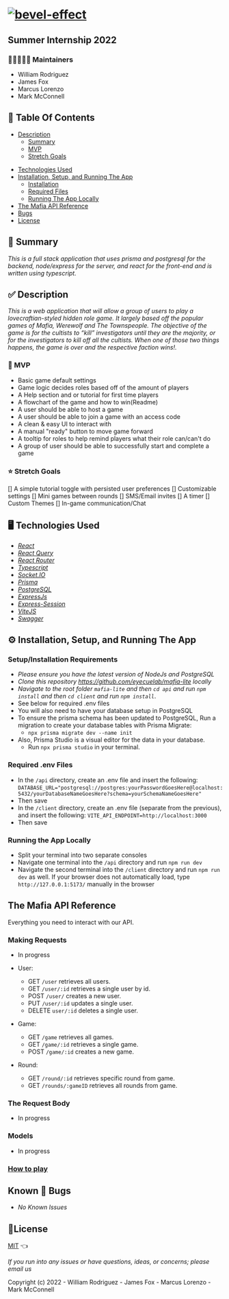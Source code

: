 # <a href="https://fontmeme.com/bevel-effect/"><img src="https://fontmeme.com/permalink/220818/e900d2b5d35ee518552ff7fbacb016b4.png" alt="bevel-effect" border="0"></a>

## Summer Internship 2022

### 🧑🏽‍🤝‍🧑🏼 Maintainers

- William Rodriguez
- James Fox
- Marcus Lorenzo
- Mark McConnell

## 📂 Table Of Contents

* [Description](#description)
  - [Summary](#summary)
  - [MVP](#mvp)
  - [Stretch Goals](#stretch-goals)
- [Technologies Used](#technologies-used)
- [Installation, Setup, and Running The App](#installation-setup-and-running-the-app)
  - [Installation](#installation)
  - [Required Files](#required-files)
  - [Running The App Locally](#running-the-app-locally)
- [The Mafia API Reference](#the-mafia-api-reference)
- [Bugs](#bugs)
- [License](#license)

## 📝 Summary <a id="summary"></a>

_This is a full stack application that uses prisma and postgresql for the backend, node/express for the server, and react for the front-end and is written using typescript._

## ✅ Description <a id="description"></a>

_This is a web application that will allow a group of users to play a lovecraftian-styled hidden role game. It largely based off the popular games of Mafia, Werewolf and The Townspeople. The objective of the game is for the cultists to “kill” investigators until they are the majority, or for the investigators to kill off all the cultists. When one of those two things happens, the game is over and the respective faction wins!._

### 🎯 MVP <a id="mvp"></a>

- Basic game default settings
- Game logic decides roles based off of the amount of players
- A Help section and or tutorial for first time players
- A flowchart of the game and how to win(Readme)
- A user should be able to host a game
- A user should be able to join a game with an access code
- A clean & easy UI to interact with
- A manual "ready" button to move game forward
- A tooltip for roles to help remind players what their role can/can't do
- A group of user should be able to successfully start and complete a game

### ⭐ Stretch Goals <a id="stretch-goals"></a>

[] A simple tutorial toggle with persisted user preferences
[] Customizable settings
[] Mini games between rounds
[] SMS/Email invites
[] A timer
[] Custom Themes
[] In-game communication/Chat


## 🖥️ Technologies Used <a id="technologies-used"></a>

- _[React](https://reactjs.org/)_
- _[React Query](https://tanstack.com/query/v4/?from=reactQueryV3&original=https://react-query-v3.tanstack.com/)_
- _[React Router](https://reactrouter.com/)_
- _[Typescript](https://www.typescriptlang.org/)_
- _[Socket.IO](https://socket.io/)_
- _[Prisma](https://www.prisma.io/)_
- _[PostgreSQL](https://www.postgresql.org/)_
- _[ExpressJs](https://expressjs.com/)_
- _[Express-Session](https://www.npmjs.com/package/express-session/v/1.17.3)_
- _[ViteJS](https://vitejs.dev/)_
- _[Swagger](https://swagger.io/tools/swaggerhub/?&utm_source=aw&utm_medium=ppcg&utm_campaign=SEM_SwaggerHub_PR_NA_ENG_EXT_Prospecting&utm_term=swagger&utm_content=511173019809&gclid=Cj0KCQjwxveXBhDDARIsAI0Q0x3e0_geAzYA0RbSN9shkknno3LoLnkL-Znnr435LWs-hu7fQ3xct5IaArBmEALw_wcB&gclsrc=aw.ds)_

## ⚙️ Installation, Setup, and Running The App <a id="installation-setup-and-running-the-app"></a>

### Setup/Installation Requirements <a id="installation"></a>

- _Please ensure you have the latest version of NodeJs and PostgreSQL_
- _Clone this repository <https://github.com/eyecuelab/mafia-lite> locally_
- _Navigate to the root folder `mafia-lite` and then `cd api` and run `npm install` and then `cd client` and run `npm install`_.
- See below for required .env files
- You will also need to have your database setup in PostgreSQL
- To ensure the prisma schema has been updated to PostgreSQL, Run a migration to create your database tables with Prisma Migrate:
    - `npx prisma migrate dev --name init`
- Also, Prisma Studio is a visual editor for the data in your database. 
  - Run `npx prisma studio` in your terminal.
### Required .env Files <a id="required-files"></a>

- In the `/api` directory, create an .env file and insert the following: `DATABASE_URL="postgresql://postgres:yourPasswordGoesHere@localhost:5432/yourDatabaseNameGoesHere?schema=yourSchemaNameGoesHere"`
- Then save
- In the `/client` directory, create an .env file (separate from the previous), and insert the following: `VITE_API_ENDPOINT=http://localhost:3000`
- Then save

### Running the App Locally <a id="running-the-app-locally"></a>

- Split your terminal into two separate consoles
- Navigate one terminal into the `/api` directory and run `npm run dev`
- Navigate the second terminal into the `/client` directory and run `npm run dev` as well. If your browser does not automatically load, type `http://127.0.0.1:5173/` manually in the browser

## The Mafia API Reference <a id="the-mafia-api-reference"></a>
Everything you need to interact with our API.
### Making Requests
- In progress

- User:
  - GET `/user` retrieves all users.
  - GET `/user/:id` retrieves a single user by id.
  - POST `/user/` creates a new user.
  - PUT `/user/:id` updates a single user.
  - DELETE `user/:id` deletes a single user.

- Game:
  - GET `/game` retrieves all games.
  - GET `/game/:id` retrieves a single game.
  - POST `/game/:id` creates a new game.

- Round:
  - GET `/round/:id` retrieves specific round from game.
  - GET `/rounds/:gameID` retrieves all rounds from game.

### The Request Body
- In progress
### Models
- In progress
### [How to play](https://www.kqed.org/pop/10178/how-to-play-mafia-an-in-depth-guide-to-the-perfect-holiday-game#:~:text=Simply%20put%2C%20the%20objective%20of,happens%2C%20the%20game%20is%20over.)

## Known 🐛 Bugs <a id="bugs"></a>

* _No Known Issues_

## 🎫License <a id="license"></a>

[MIT](LICENSE) 👈

_If you run into any issues or have questions, ideas, or concerns;  please email us_

Copyright (c) 2022 - William Rodriguez - James Fox - Marcus Lorenzo - Mark McConnell
